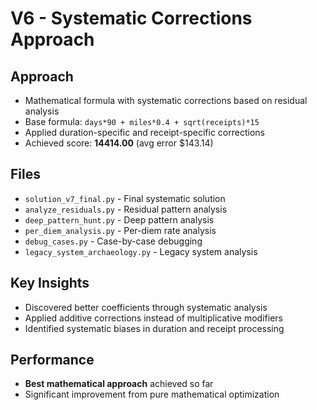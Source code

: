 # V6 - Systematic Corrections Approach

## Approach
- Mathematical formula with systematic corrections based on residual analysis
- Base formula: `days*90 + miles*0.4 + sqrt(receipts)*15`
- Applied duration-specific and receipt-specific corrections
- Achieved score: **14414.00** (avg error $143.14)

## Files
- `solution_v7_final.py` - Final systematic solution
- `analyze_residuals.py` - Residual pattern analysis
- `deep_pattern_hunt.py` - Deep pattern analysis
- `per_diem_analysis.py` - Per-diem rate analysis
- `debug_cases.py` - Case-by-case debugging
- `legacy_system_archaeology.py` - Legacy system analysis

## Key Insights
- Discovered better coefficients through systematic analysis
- Applied additive corrections instead of multiplicative modifiers
- Identified systematic biases in duration and receipt processing

## Performance
- **Best mathematical approach** achieved so far
- Significant improvement from pure mathematical optimization 